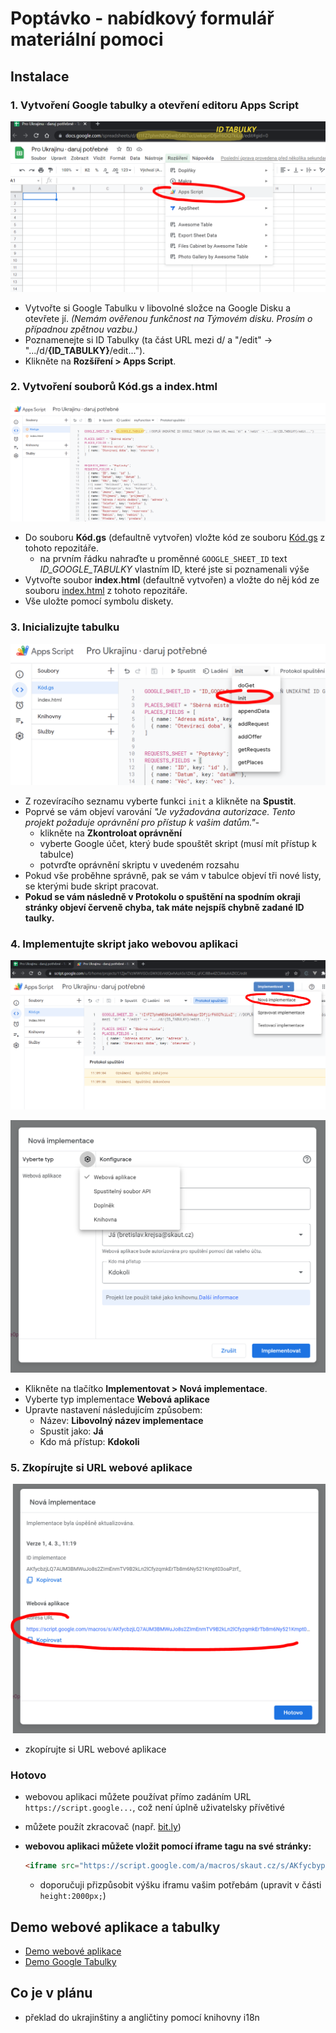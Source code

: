 # Poptávko - nabídkový formulář materiální pomoci

## Instalace

### 1. Vytvoření Google tabulky a otevření editoru Apps Script

![Vytvoření tabulky](1.PNG)

- Vytvořte si Google Tabulku v libovolné složce na Google Disku a otevřete jí. *(Nemám ověřenou funkčnost na Týmovém disku. Prosím o případnou zpětnou vazbu.)*
- Poznamenejte si ID Tabulky (ta část URL mezi d/ a "/edit" -> ".../d/**{ID_TABULKY}**/edit...").
- Klikněte na **Rozšíření > Apps Script**.

### 2. Vytvoření souborů **Kód.gs** a **index.html**

![Vložení kódu](2.PNG)

- Do souboru **Kód.gs** (defaultně vytvořen) vložte kód ze souboru [Kód.gs](https://raw.githubusercontent.com/bbscout/daruj-potrebne/main/K%C3%B3d.gs) z tohoto repozitáře.
  - na prvním řádku nahraďte u proměnné `GOOGLE_SHEET_ID` text *ID_GOOGLE_TABULKY* vlastním ID, které jste si poznamenali výše
- Vytvořte soubor **index.html** (defaultně vytvořen) a vložte do něj kód ze souboru [index.html](https://raw.githubusercontent.com/bbscout/daruj-potrebne/main/index.html) z tohoto repozitáře.
- Vše uložte pomocí symbolu diskety.

### 3. Inicializujte tabulku

![Inicializace tabulky](3.PNG)

- Z rozevíracího seznamu vyberte funkci `init` a klikněte na **Spustit**.
- Poprvé se vám objeví varování *"Je vyžadována autorizace. Tento projekt požaduje oprávnění pro přístup k vašim datům."*-
  - klikněte na **Zkontroloat oprávnění**
  - vyberte Google účet, který bude spouštět skript (musí mít přístup k tabulce)
  - potvrďte oprávnění skriptu v uvedeném rozsahu
- Pokud vše proběhne správně, pak se vám v tabulce objeví tři nové listy, se kterými bude skript pracovat.
- **Pokud se vám následně v Protokolu o spuštění na spodním okraji stránky objeví červeně chyba, tak máte nejspíš chybně zadané ID taulky.**

### 4. Implementujte skript jako webovou aplikaci

![Inicializace tabulky](4.PNG)

![Inicializace tabulky](5.PNG)

- Klikněte na tlačítko **Implementovat > Nová implementace**.
- Vyberte typ implementace **Webová aplikace**
- Upravte nastavení následujícím způsobem:
  - Název: **Libovolný název implementace**
  - Spustit jako: **Já**
  - Kdo má přístup: **Kdokoli**

### 5. Zkopírujte si URL webové aplikace

![Inicializace tabulky](6.PNG)

- zkopírujte si URL webové aplikace

### Hotovo

- webovou aplikaci můžete používat přímo zadáním URL `https://script.google...`, což není úplně uživatelsky přívětivé
- můžete použít zkracovač (např. [bit.ly](https://bit.ly))
- **webovou aplikaci můžete vložit pomocí iframe tagu na své stránky:**

    ```html
    <iframe src="https://script.google.com/a/macros/skaut.cz/s/AKfycbypHNCg1pQYvLQX3qSm9xZHA0WgX485TqQO5WLfClfN0Bhnzr_Rme6WATyTojFuEE-TyQ/exec" style="width:100%; height:2000px;">Načítám iframe</iframe>
    ```

  - doporučuji přizpůsobit výšku iframu vašim potřebám (upravit v části `height:2000px;`)

## Demo webové aplikace a tabulky

- [Demo webové aplikace](https://script.google.com/a/macros/skaut.cz/s/AKfycbzjLQ7AUM3BMWuJo8s2ZImEnmTV9B2kLn2lCfyzqmkErTb8m6Ny521Kmpt03oaPzrf_/exec)
- [Demo Google Tabulky](https://docs.google.com/spreadsheets/d/1I1FZ7phmNEQ6wib5467ucUwkaprIDfjirF6OQ7kiLuI/edit?usp=sharing)

## Co je v plánu

- překlad do ukrajinštiny a angličtiny pomocí knihovny i18n
